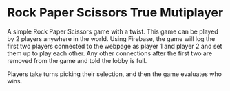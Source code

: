 <h1>Rock Paper Scissors True Mutiplayer</h1>

A simple Rock Paper Scissors game with a twist.  This game can be played by 2 players anywhere in the world.  Using Firebase, the game will log the first two players connected to the webpage as player 1 and player 2 and set them up to play each other.  Any other connections after the first two are removed from the game and told the lobby is full. 

Players take turns picking their selection, and then the game evaluates who wins.  
